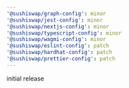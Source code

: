 ```yaml
---
'@sushiswap/graph-config': minor
'@sushiswap/jest-config': minor
'@sushiswap/nextjs-config': minor
'@sushiswap/typescript-config': minor
'@sushiswap/wagmi-config': minor
'@sushiswap/eslint-config': patch
'@sushiswap/hardhat-config': patch
'@sushiswap/prettier-config': patch
---
```


initial release
